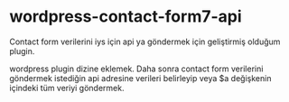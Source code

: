 # wordpress-contact-form7-api
Contact form verilerini iys için api ya göndermek için geliştirmiş olduğum plugin.

wordpress plugin dizine eklemek.
Daha sonra contact form verilerini göndermek istediğin api adresine verileri belirleyip veya $a değişkenin içindeki tüm veriyi göndermek.
